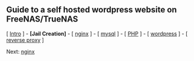 ## Guide to a self hosted wordpress website on FreeNAS/TrueNAS
[ [Intro](README.md) ] - **[Jail Creation]** - [ [nginx](2_nginx.md) ] - [ [mysql](3_mysql.md) ] - [ [PHP](4_php.md) ] - [ [wordpress](5_wordpress.md) ]  - [ [reverse proxy](6_reverse_proxy.md) ]

Next: [nginx](2_nginx.md)
